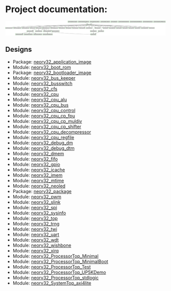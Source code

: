 # Project documentation: 
![system](./doc_internal/dependency_graph.svg "System")
## Designs

- Package: [neorv32_application_image ](./doc_internal/neorv32_application_image.md)
- Module: [neorv32_boot_rom ](./doc_internal/neorv32_boot_rom.md)
- Package: [neorv32_bootloader_image ](./doc_internal/neorv32_bootloader_image.md)
- Module: [neorv32_bus_keeper ](./doc_internal/neorv32_bus_keeper.md)
- Module: [neorv32_busswitch ](./doc_internal/neorv32_busswitch.md)
- Module: [neorv32_cfs ](./doc_internal/neorv32_cfs.md)
- Module: [neorv32_cpu ](./doc_internal/neorv32_cpu.md)
- Module: [neorv32_cpu_alu ](./doc_internal/neorv32_cpu_alu.md)
- Module: [neorv32_cpu_bus ](./doc_internal/neorv32_cpu_bus.md)
- Module: [neorv32_cpu_control ](./doc_internal/neorv32_cpu_control.md)
- Module: [neorv32_cpu_cp_fpu ](./doc_internal/neorv32_cpu_cp_fpu.md)
- Module: [neorv32_cpu_cp_muldiv ](./doc_internal/neorv32_cpu_cp_muldiv.md)
- Module: [neorv32_cpu_cp_shifter ](./doc_internal/neorv32_cpu_cp_shifter.md)
- Module: [neorv32_cpu_decompressor ](./doc_internal/neorv32_cpu_decompressor.md)
- Module: [neorv32_cpu_regfile ](./doc_internal/neorv32_cpu_regfile.md)
- Module: [neorv32_debug_dm ](./doc_internal/neorv32_debug_dm.md)
- Module: [neorv32_debug_dtm ](./doc_internal/neorv32_debug_dtm.md)
- Module: [neorv32_dmem ](./doc_internal/neorv32_dmem.md)
- Module: [neorv32_fifo ](./doc_internal/neorv32_fifo.md)
- Module: [neorv32_gpio ](./doc_internal/neorv32_gpio.md)
- Module: [neorv32_icache ](./doc_internal/neorv32_icache.md)
- Module: [neorv32_imem ](./doc_internal/neorv32_imem.md)
- Module: [neorv32_mtime ](./doc_internal/neorv32_mtime.md)
- Module: [neorv32_neoled ](./doc_internal/neorv32_neoled.md)
- Package: [neorv32_package ](./doc_internal/neorv32_package.md)
- Module: [neorv32_pwm ](./doc_internal/neorv32_pwm.md)
- Module: [neorv32_slink ](./doc_internal/neorv32_slink.md)
- Module: [neorv32_spi ](./doc_internal/neorv32_spi.md)
- Module: [neorv32_sysinfo ](./doc_internal/neorv32_sysinfo.md)
- Module: [neorv32_top ](./doc_internal/neorv32_top.md)
- Module: [neorv32_trng ](./doc_internal/neorv32_trng.md)
- Module: [neorv32_twi ](./doc_internal/neorv32_twi.md)
- Module: [neorv32_uart ](./doc_internal/neorv32_uart.md)
- Module: [neorv32_wdt ](./doc_internal/neorv32_wdt.md)
- Module: [neorv32_wishbone ](./doc_internal/neorv32_wishbone.md)
- Module: [neorv32_xirq ](./doc_internal/neorv32_xirq.md)
- Module: [neorv32_ProcessorTop_Minimal ](./doc_internal/neorv32_ProcessorTop_Minimal.md)
- Module: [neorv32_ProcessorTop_MinimalBoot ](./doc_internal/neorv32_ProcessorTop_MinimalBoot.md)
- Module: [neorv32_ProcessorTop_Test ](./doc_internal/neorv32_ProcessorTop_Test.md)
- Module: [neorv32_ProcessorTop_UP5KDemo ](./doc_internal/neorv32_ProcessorTop_UP5KDemo.md)
- Module: [neorv32_ProcessorTop_stdlogic ](./doc_internal/neorv32_ProcessorTop_stdlogic.md)
- Module: [neorv32_SystemTop_axi4lite ](./doc_internal/neorv32_SystemTop_axi4lite.md)

